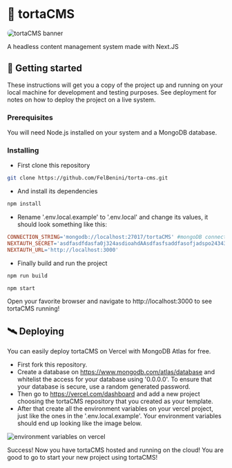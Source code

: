 # 🥧 tortaCMS

<img src='https://i.imgur.com/u6DxJPJ.png#banner' alt='tortaCMS banner' />

A headless content management system made with Next.JS

## 🚀 Getting started

These instructions will get you a copy of the project up and running on your local machine for development and testing purposes. See deployment for notes on how to deploy the project on a live system.

### Prerequisites

You will need Node.js installed on your system and a MongoDB database.

### Installing

- First clone this repository

```bash 
git clone https://github.com/FelBenini/torta-cms.git
```

- And install its dependencies

```bash
npm install
```

- Rename '.env.local.example' to '.env.local' and change its values, it should look something like this:

```makefile
CONNECTION_STRING='mongodb://localhost:27017/tortaCMS' #mongoDB connection string
NEXTAUTH_SECRET='asdfasdfdasfa0j324asdioahdAAsdfasfsaddfasofjadspo243432zafaASdgsfHDShgSGSFHgs' #this is the hash that will encrypt your jwt tokens
NEXTAUTH_URL='http://localhost:3000'
```

- Finally build and run the project

```bash
npm run build
```
```bash
npm start
```
Open your favorite browser and navigate to http://localhost:3000 to see tortaCMS running!

## 🛰 Deploying

You can easily deploy tortaCMS on Vercel with MongoDB Atlas for free.

- First fork this repository.
- Create a database on https://www.mongodb.com/atlas/database and whitelist the access for your database using '0.0.0.0'. To ensure that your database is secure, use a random generated password.
- Then go to https://vercel.com/dashboard and add a new project choosing the tortaCMS repository that you created as your template.
- After that create all the environment variables on your vercel project, just like the ones in the '.env.local.example'. Your environment variables should end up looking like the image below.

![environment variables on vercel](https://i.imgur.com/qNbFQEJ.png)

Success! Now you have tortaCMS hosted and running on the cloud! You are good to go to start your new project using tortaCMS!

<style>
img[src$="#banner"] {
  border-radius: 8px
}
</style>
